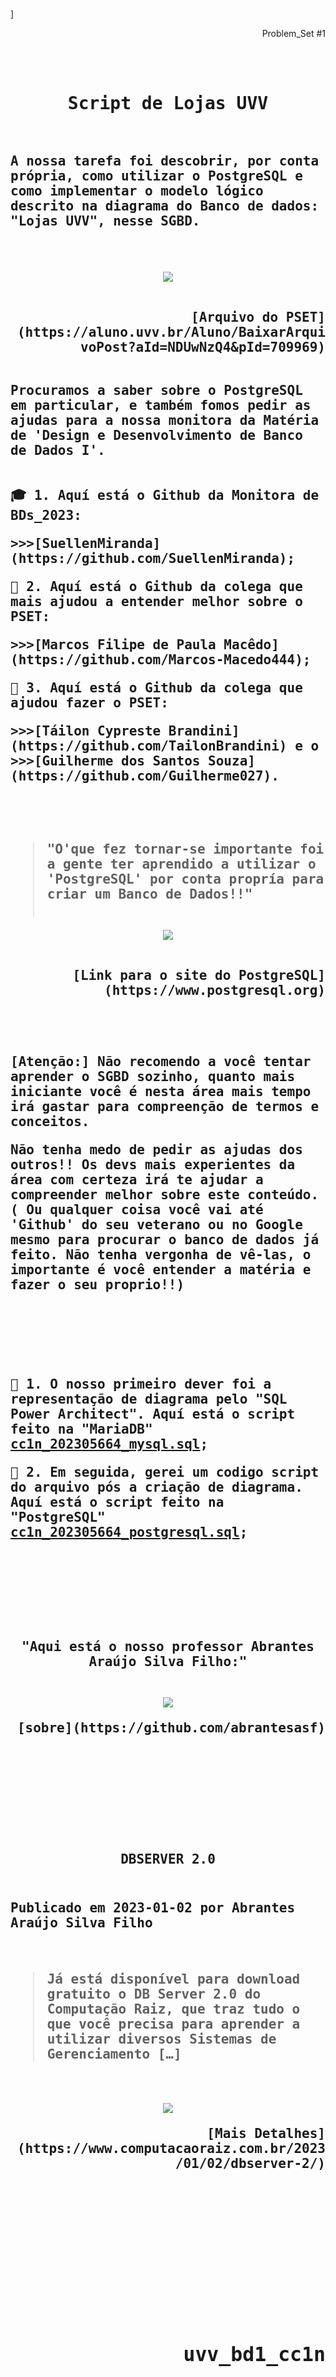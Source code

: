 <br> ]
 <div align="end"><p strong>Problem_Set #1<br></p></div>
<br><br><samp>
 <div strong align="center"><h1>Script de Lojas UVV</h1></div>
<br>
<h2>A nossa tarefa foi descobrir, por conta própria, como utilizar o PostgreSQL e como implementar o modelo lógico descrito na diagrama do Banco de dados: "Lojas UVV", nesse SGBD.<br><br>
<br>

<p align="center">
<img src="https://media.discordapp.net/attachments/712134235854733404/1112421601510703204/5F3D5129-4FA1-4A23-82B6-75E8632422DF.png?width=775&height=499"></p>
<br>
 <div strong align="end">[Arquivo do PSET](https://aluno.uvv.br/Aluno/BaixarArquivoPost?aId=NDUwNzQ4&pId=709969)</div>
 <br>

Procuramos a saber sobre o PostgreSQL em particular, e também fomos pedir as ajudas para a nossa monitora da Matéria de 'Design e Desenvolvimento de Banco de Dados I'. 

<br>
	🎓 1. Aquí está o Github da Monitora de BDs_2023:</p> 
	>>>[SuellenMiranda](https://github.com/SuellenMiranda);</p>
	👑 2. Aquí está o Github da colega que mais ajudou a entender melhor sobre o PSET:</p> 
	>>>[Marcos Filipe de Paula Macêdo](https://github.com/Marcos-Macedo444);</p>
	🔰 3. Aquí está o Github da colega que ajudou fazer o PSET:</p> 
	>>>[Táilon Cypreste Brandini](https://github.com/TailonBrandini) e o >>>[Guilherme dos Santos Souza](https://github.com/Guilherme027).
<br><br>
<br><br>

>"O'que fez tornar-se importante foi a gente ter aprendido a utilizar o 'PostgreSQL' por conta propría para criar um Banco de Dados!!"<br><br>


<p align="center">
<img src="https://www.timescale.com/blog/content/images/2023/03/PostgreSQL-Developer-Perspective-commitfest--1-.png"></p>
 <br>
 <div strong align="end">[Link para o site do PostgreSQL](https://www.postgresql.org)</div>

 <br><br>

	
[Atenção:] Não recomendo a você tentar aprender o SGBD sozinho, quanto mais iniciante você é nesta área mais tempo irá gastar para compreenção de termos e conceitos. 

Não tenha medo de pedir as ajudas dos outros!! Os devs mais experientes da área com certeza irá te ajudar a compreender melhor sobre este conteúdo. ( Ou qualquer coisa você vai até 'Github' do seu veterano ou no Google mesmo para procurar o banco de dados já feito. Não tenha vergonha de vê-las, o importante é você entender a matéria e fazer o seu proprio!!)


<br>

 <br><br>
 
🐬 1. O nosso primeiro dever foi a representação de diagrama pelo "SQL Power Architect". 
  Aquí está o script feito na "MariaDB" [cc1n_202305664_mysql.sql](https://github.com/nomenome-cmd/uvv_bd1_cc1n/blob/main/pset/pset1/script/cc1n_202305664_mysql.sql);</p>
🐘 2. Em seguida, gerei um codigo script do arquivo pós a criação de diagrama.           
  Aquí está o script feito na "PostgreSQL" [cc1n_202305664_postgresql.sql](https://github.com/nomenome-cmd/uvv_bd1_cc1n/blob/main/pset/pset1/script/cc1n_202305664_postgresql.sql);
</p>

<br><br>

<br><br>

 <div align="center">"Aqui está o nosso professor Abrantes Araújo Silva Filho:"</div>
<br>
	
<p align="center">
<img src="https://github.com/nomenome-cmd/uvv_bd1_cc1n/assets/116921226/ebad47f6-8785-471f-b19f-f08f203ad544"></p>

<div strong align="end">[sobre](https://github.com/abrantesasf)</div>

<br><br><br><br><br><br>

<div strong align="center">DBSERVER 2.0</div></h2>
<h2 strong><p align="left"><br>
 Publicado em 2023-01-02 por Abrantes Araújo Silva Filho</p><br>
	
>Já está disponível para download gratuito o DB Server 2.0 do Computação Raiz, que traz tudo o que você precisa para aprender a utilizar diversos Sistemas de Gerenciamento […]

<br>
<p align="center">
<img src="https://www.computacaoraiz.com.br/wp-content/uploads/2023/01/dbserver2_print1-1536x864.png"></p>

 <div align="right">
 [Mais Detalhes](https://www.computacaoraiz.com.br/2023/01/02/dbserver-2/)
 </div>

<br><br><br>
	
<br><br>
	
<br><br>
	

</samp>

<div align="end"><h2><strong>uvv_bd1_cc1n</strong></h2></div>
<br><br>
<br><br><br>
